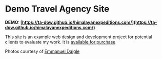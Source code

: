 # Demo Travel Agency Site

**DEMO: [https://ta-dow.github.io/himalayanexpeditions.com/](https://ta-dow.github.io/himalayanexpeditions.com/)**

This site is an example web design and development project for potential clients to evaluate my work. It is [available for purchase](https://rubinwebdesign.com/contact.html).


Photos courtesy of [Emmanuel Daigle](http://www.emmanueldaigle.com)
